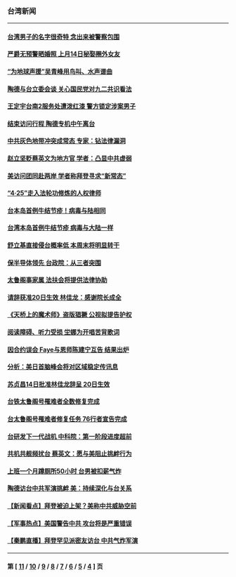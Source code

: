 ### 台湾新闻
---
#### [台湾男子的名字很奇特 念出来被警察包围](../../pages/ncid1349361/n12884053.md) 
#### [严爵无预警晒婚照 上月14日秘娶圈外女友](../../pages/ncid1349361/n12884143.md) 
#### [“为地球声援”吴青峰用鸟叫、水声谱曲](../../pages/ncid1349361/n12883893.md) 
#### [陶德与台立委会谈 关心国民党对九二共识看法](../../pages/ncid1349361/n12883466.md) 
#### [王定宇台南2服务处遭泼红漆 警方锁定涉案男子](../../pages/ncid1349361/n12883930.md) 
#### [结束访问行程 陶德专机中午离台](../../pages/ncid1349361/n12882406.md) 
#### [中共灰色地带冲突成常态 专家：钻法律漏洞](../../pages/ncid1349361/n12883501.md) 
#### [赵立坚贬蔡英文为地方官 学者：凸显中共虚弱](../../pages/ncid1349361/n12883116.md) 
#### [美访问团同赴两岸 学者称拜登寻求“新常态”](../../pages/ncid1349361/n12882631.md) 
#### [“4·25”走入法轮功修炼的人权律师](../../pages/ncid1349361/n12880284.md) 
#### [台本岛首例牛结节疹！病毒与陆相同](../../pages/ncid1349361/n12882330.md) 
#### [台湾本岛首例牛结节疹 病毒与大陆一样](../../pages/ncid1349361/n12881989.md) 
#### [舒立基直接侵台概率低 本周末将明显转干](../../pages/ncid1349361/n12882067.md) 
#### [保半导体领先 台政院：从三者突围](../../pages/ncid1349361/n12881907.md) 
#### [太鲁阁事家属 法扶会将提供法律协助](../../pages/ncid1349361/n12881884.md) 
#### [请辞获准20日生效 林佳龙：感谢院长成全](../../pages/ncid1349361/n12881892.md) 
#### [《天桥上的魔术师》盗版猖獗 公视拟提告护权](../../pages/ncid1349361/n12881863.md) 
#### [阅读障碍、听力受损 坣娜为开唱苦背歌词](../../pages/ncid1349361/n12881864.md) 
#### [因合约误会 Faye与恩师陈建宁互告 结果出炉](../../pages/ncid1349361/n12881739.md) 
#### [分析：美日首脑峰会将对区域稳定传讯息](../../pages/ncid1349361/n12881643.md) 
#### [苏贞昌14日批准林佳龙辞呈 20日生效](../../pages/ncid1349361/n12881464.md) 
#### [台铁太鲁阁号罹难者全数修复完成](../../pages/ncid1349361/n12881361.md) 
#### [台太鲁阁号罹难者修复任务 76行者宣告完成](../../pages/ncid1349361/n12881115.md) 
#### [台研发下一代战机 中科院：第一阶段进度超前](../../pages/ncid1349361/n12881105.md) 
#### [共机共舰频扰台 蔡英文：愿与美阻止挑衅行为](../../pages/ncid1349361/n12880965.md) 
#### [上班一个月蹲厕所50小时 台男被扣薪气炸](../../pages/ncid1349361/n12881104.md) 
#### [陶德访台中共军演挑衅 美：持续深化与台关系](../../pages/ncid1349361/n12880974.md) 
#### [【新闻看点】拜登被迫上架？美称中共威胁空前](../../pages/ncid1349361/n12880557.md) 
#### [【军事热点】美国警告中共 攻台将是严重错误](../../pages/ncid1349361/n12877629.md) 
#### [【秦鹏直播】拜登罕见派密友访台 中共气炸军演](../../pages/ncid1349361/n12880611.md) 

---
#### 第 [ [11](./11.md) / [10](./10.md) / [9](./9.md) / [8](./8.md) / [7](./7.md) / [6](./6.md) / [5](./5.md) / [4](./4.md) ] 页
